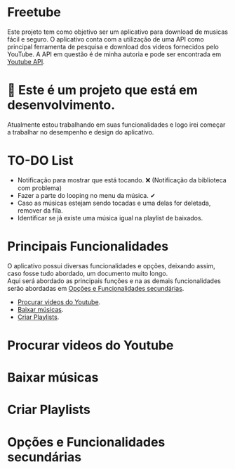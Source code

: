 # Freetube

Este projeto tem como objetivo ser um aplicativo para download de musicas fácil e seguro. O aplicativo conta com a utilização de uma API como principal ferramenta de pesquisa e download dos videos fornecidos pelo YouTube. A API em questão é de minha autoria e pode ser encontrada em <a href="https://github.com/dudrt/Youtube_API">Youtube API</a>.

# 🔧 Este é um projeto que está em desenvolvimento. 
Atualmente estou trabalhando em suas funcionalidades e logo irei começar a trabalhar no desempenho e design do aplicativo.

# TO-DO List

- Notificação para mostrar que está tocando. ❌ (Notificação da biblioteca com problema)
- Fazer a parte do looping no menu da música. ✔
- Caso as músicas estejam sendo tocadas e uma delas for deletada, remover da fila.
- Identificar se já existe uma música igual na playlist de baixados.

# Principais Funcionalidades

O aplicativo possui diversas funcionalidades e opções, deixando assim, caso fosse tudo abordado, um documento muito longo.<br>Aqui será abordado as principais funções e na as demais funcionalidades serão abordadas em <a href="#opções-e-funcionalidades-secundárias">Opções e Funcionalidades secundárias</a>.<br>

- <a href='procurar-videos-do-youtube'>Procurar videos do Youtube</a>.
- <a href='baixar-musicas'>Baixar músicas</a>.
- <a href='criar-playlist'>Criar Playlists</a>.




# Procurar videos do Youtube

# Baixar músicas

# Criar Playlists


# Opções e Funcionalidades secundárias

